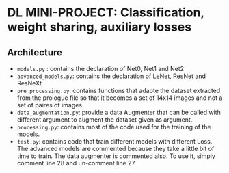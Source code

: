 # DL MINI-PROJECT: Classification, weight sharing, auxiliary losses

## Architecture

* `models.py` : contains the declaration of Net0, Net1 and Net2
* `advanced_models.py`: contains the declaration of LeNet, ResNet and ResNeXt
* `pre_processing.py`: contains functions that adapte the dataset extracted
from the prologue file so that it becomes a set of 14x14 images and not a set
of paires of images.
* `data_augmentation.py`: provide a data Augmenter that can be called with
different argument to augment the dataset given as argument.
* `processing.py`: contains most of the code used for the training of the 
models.
* `test.py`: contains code that train different models with different Loss.
The advanced models are commented because they take a little bit of time
to train. The data augmenter is commented also. To use it, simply comment
line 28 and un-comment line 27.
